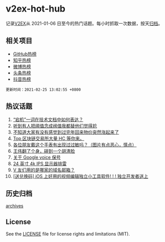 # v2ex-hot-hub

 记录[V2EX](https://www.v2ex.com/)从 2021-01-06 日至今的热门话题。每小时抓取一次数据，按天[归档](archives)。
 
 ## 相关项目

- [GitHub热榜](https://github.com/snaildev/github-hot-hub)
- [知乎热榜](https://github.com/snaildev/zhihu-hot-hub)
- [微博热榜](https://github.com/snaildev/weibo-hot-hub)
- [头条热榜](https://github.com/snaildev/toutiao-hot-hub)
- [抖音热榜](https://github.com/snaildev/douyin-hot-hub)


 `更新时间：2021-02-25 13:02:55 +0800`

## 热议话题

1. [“宕机”一词在技术文档中如何表达？](https://www.v2ex.com/t/755812)
1. [听到有人把阈值念成阀值我都替他们觉得尬](https://www.v2ex.com/t/756103)
1. [不知道大家有没有感觉到过完年回来物价突然涨起来了](https://www.v2ex.com/t/755998)
1. [Top 区块链交易所大量 HC 等你来。](https://www.v2ex.com/t/755811)
1. [各位朋友戴这个手表有出现过过敏吗？（图片有点恶心，慎点）](https://www.v2ex.com/t/756068)
1. [王伟翻了个身，碰到一个胡渣脸](https://www.v2ex.com/t/756028)
1. [关于 Google voice 保号](https://www.v2ex.com/t/755798)
1. [24 英寸 4k IPS 显示器排雷](https://www.v2ex.com/t/755840)
1. [V 友们用的是哪家的域名邮箱？](https://www.v2ex.com/t/756059)
1. [[送兑换码] iOS 上好用的视频编辑独立小工具软件! ! ! 
独立开发者送上](https://www.v2ex.com/t/756040)

## 历史归档

[archives](archives)

## License

See the [LICENSE](LICENSE) file for license rights and limitations (MIT).
